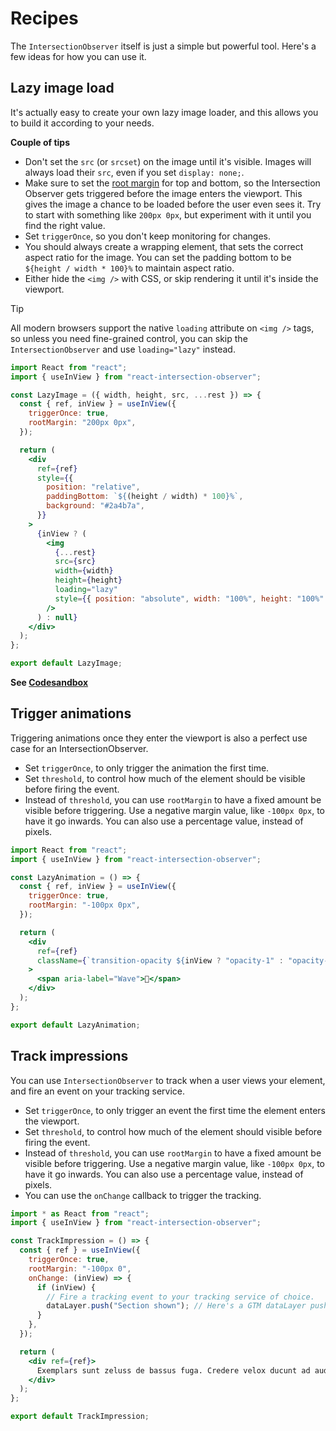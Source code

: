 # Recipes

The `IntersectionObserver` itself is just a simple but powerful tool. Here's a
few ideas for how you can use it.

## Lazy image load

It's actually easy to create your own lazy image loader, and this allows you to
build it according to your needs.

**Couple of tips**

- Don't set the `src` (or `srcset`) on the image until it's visible. Images will
  always load their `src`, even if you set `display: none;`.
- Make sure to set the
  [root margin](https://developer.mozilla.org/en-US/docs/Web/API/IntersectionObserver/rootMargin)
  for top and bottom, so the Intersection Observer gets triggered before the
  image enters the viewport. This gives the image a chance to be loaded before
  the user even sees it. Try to start with something like `200px 0px`, but
  experiment with it until you find the right value.
- Set `triggerOnce`, so you don't keep monitoring for changes.
- You should always create a wrapping element, that sets the correct aspect
  ratio for the image. You can set the padding bottom to be
  `${height / width * 100}%` to maintain aspect ratio.
- Either hide the `<img />` with CSS, or skip rendering it until it's inside the
  viewport.

> [!TIP]
> All modern browsers support the native `loading` attribute on `<img />` tags, so unless you need
> fine-grained control, you can skip the `IntersectionObserver` and use `loading="lazy"` instead.

```jsx
import React from "react";
import { useInView } from "react-intersection-observer";

const LazyImage = ({ width, height, src, ...rest }) => {
  const { ref, inView } = useInView({
    triggerOnce: true,
    rootMargin: "200px 0px",
  });

  return (
    <div
      ref={ref}
      style={{
        position: "relative",
        paddingBottom: `${(height / width) * 100}%`,
        background: "#2a4b7a",
      }}
    >
      {inView ? (
        <img
          {...rest}
          src={src}
          width={width}
          height={height}
          loading="lazy"
          style={{ position: "absolute", width: "100%", height: "100%" }}
        />
      ) : null}
    </div>
  );
};

export default LazyImage;
```

**See [Codesandbox](https://codesandbox.io/embed/lazy-image-load-mjsgc)**

## Trigger animations

Triggering animations once they enter the viewport is also a perfect use case
for an IntersectionObserver.

- Set `triggerOnce`, to only trigger the animation the first time.
- Set `threshold`, to control how much of the element should be visible before
  firing the event.
- Instead of `threshold`, you can use `rootMargin` to have a fixed amount be
  visible before triggering. Use a negative margin value, like `-100px 0px`, to
  have it go inwards. You can also use a percentage value, instead of pixels.

```jsx
import React from "react";
import { useInView } from "react-intersection-observer";

const LazyAnimation = () => {
  const { ref, inView } = useInView({
    triggerOnce: true,
    rootMargin: "-100px 0px",
  });

  return (
    <div
      ref={ref}
      className={`transition-opacity ${inView ? "opacity-1" : "opacity-0"}`}
    >
      <span aria-label="Wave">👋</span>
    </div>
  );
};

export default LazyAnimation;
```

## Track impressions

You can use `IntersectionObserver` to track when a user views your element, and
fire an event on your tracking service.

- Set `triggerOnce`, to only trigger an event the first time the element enters
  the viewport.
- Set `threshold`, to control how much of the element should visible before
  firing the event.
- Instead of `threshold`, you can use `rootMargin` to have a fixed amount be
  visible before triggering. Use a negative margin value, like `-100px 0px`, to
  have it go inwards. You can also use a percentage value, instead of pixels.
- You can use the `onChange` callback to trigger the tracking.

```jsx
import * as React from "react";
import { useInView } from "react-intersection-observer";

const TrackImpression = () => {
  const { ref } = useInView({
    triggerOnce: true,
    rootMargin: "-100px 0",
    onChange: (inView) => {
      if (inView) {
        // Fire a tracking event to your tracking service of choice.
        dataLayer.push("Section shown"); // Here's a GTM dataLayer push
      }
    },
  });

  return (
    <div ref={ref}>
      Exemplars sunt zeluss de bassus fuga. Credere velox ducunt ad audax amor.
    </div>
  );
};

export default TrackImpression;
```
